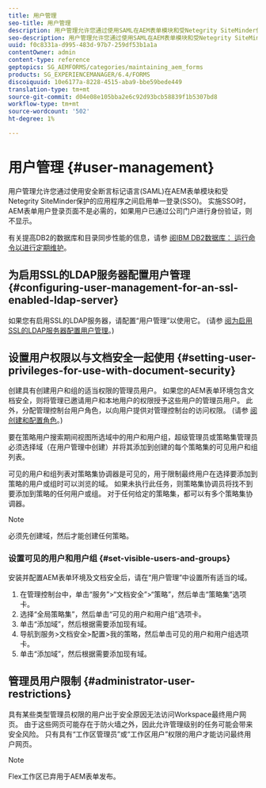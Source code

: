 ```yaml
---
title: 用户管理
seo-title: 用户管理
description: 用户管理允许您通过使用SAML在AEM表单模块和受Netegrity SiteMinder保护的应用程序之间启用SSO。 此文档提供有关用户管理的更多信息。
seo-description: 用户管理允许您通过使用SAML在AEM表单模块和受Netegrity SiteMinder保护的应用程序之间启用SSO。 此文档提供有关用户管理的更多信息。
uuid: f0c8331a-d995-483d-97b7-259df53b1a1a
contentOwner: admin
content-type: reference
geptopics: SG_AEMFORMS/categories/maintaining_aem_forms
products: SG_EXPERIENCEMANAGER/6.4/FORMS
discoiquuid: 10e6177a-8228-4515-aba9-bbe59bede449
translation-type: tm+mt
source-git-commit: d04e08e105bba2e6c92d93bcb58839f1b5307bd8
workflow-type: tm+mt
source-wordcount: '502'
ht-degree: 1%

---
```



# 用户管理 {#user-management}

用户管理允许您通过使用安全断言标记语言(SAML)在AEM表单模块和受Netegrity SiteMinder保护的应用程序之间启用单一登录(SSO)。 实施SSO时，AEM表单用户登录页面不是必需的，如果用户已通过公司门户进行身份验证，则不显示。

有关提高DB2的数据库和目录同步性能的信息，请参 [阅IBM DB2数据库： 运行命令以进行定期维护](/help/forms/using/admin-help/ibm-db2-database-running-commands.md#ibm-db2-database-running-commands-for-regular-maintenance)。

## 为启用SSL的LDAP服务器配置用户管理 {#configuring-user-management-for-an-ssl-enabled-ldap-server}

如果您有启用SSL的LDAP服务器，请配置“用户管理”以使用它。 (请参 [阅为启用SSL的LDAP服务器配置用户管理](/help/forms/using/admin-help/configure-user-management-ssl-enabled.md#configure-user-management-for-an-ssl-enabled-ldap-server)。)

## 设置用户权限以与文档安全一起使用 {#setting-user-privileges-for-use-with-document-security}

创建具有创建用户和组的适当权限的管理员用户。 如果您的AEM表单环境包含文档安全，则将管理已邀请用户和本地用户的权限授予这些用户的管理员用户。 此外，分配管理控制台用户角色，以向用户提供对管理控制台的访问权限。 (请参 [阅创建和配置角色](/help/forms/using/admin-help/creating-configuring-roles.md#creating-and-configuring-roles)。)

要在策略用户搜索期间视图所选域中的用户和用户组，超级管理员或策略集管理员必须选择域（在用户管理中创建）并将其添加到创建的每个策略集的可见用户和组列表。

可见的用户和组列表对策略集协调器是可见的，用于限制最终用户在选择要添加到策略的用户或组时可以浏览的域。 如果未执行此任务，则策略集协调员将找不到要添加到策略的任何用户或组。 对于任何给定的策略集，都可以有多个策略集协调器。

>[!NOTE]
>
>必须先创建域，然后才能创建任何策略。

### 设置可见的用户和用户组 {#set-visible-users-and-groups}

安装并配置AEM表单环境及文档安全后，请在“用户管理”中设置所有适当的域。

1. 在管理控制台中，单击“服务”>“文档安全”>“策略”，然后单击“策略集”选项卡。
1. 选择“全局策略集”，然后单击“可见的用户和用户组”选项卡。
1. 单击“添加域”，然后根据需要添加现有域。
1. 导航到服务>文档安全>配置>我的策略，然后单击可见的用户和用户组选项卡。
1. 单击“添加域”，然后根据需要添加现有域。

## 管理员用户限制 {#administrator-user-restrictions}

具有某些类型管理员权限的用户出于安全原因无法访问Workspace最终用户网页。 由于这些网页可能存在于防火墙之外，因此允许管理级别的任务可能会带来安全风险。 只有具有“工作区管理员”或“工作区用户”权限的用户才能访问最终用户网页。

>[!NOTE]
>
>Flex工作区已弃用于AEM表单发布。

